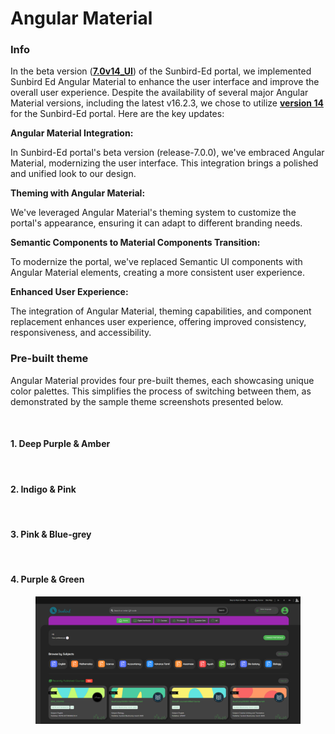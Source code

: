 # Angular Material

### Info

In the beta version ([**7.0v14\_UI**](https://github.com/Sunbird-Ed/SunbirdEd-portal/tree/7.0v14\_UI)) of the Sunbird-Ed portal, we implemented Sunbird Ed Angular Material to enhance the user interface and improve the overall user experience. Despite the availability of several major Angular Material versions, including the latest v16.2.3, we chose to utilize [**version 14**](https://v14.material.angular.io/) for the Sunbird-Ed portal. Here are the key updates:

**Angular Material Integration:**

In Sunbird-Ed portal's beta version (release-7.0.0), we've embraced Angular Material, modernizing the user interface. This integration brings a polished and unified look to our design.

**Theming with Angular Material:**

We've leveraged Angular Material's theming system to customize the portal's appearance, ensuring it can adapt to different branding needs.

**Semantic Components to Material Components Transition:**

To modernize the portal, we've replaced Semantic UI components with Angular Material elements, creating a more consistent user experience.

**Enhanced User Experience:**

The integration of Angular Material, theming capabilities, and component replacement enhances user experience, offering improved consistency, responsiveness, and accessibility.

### Pre-built theme

Angular Material provides four pre-built themes, each showcasing unique color palettes. This simplifies the process of switching between them, as demonstrated by the sample theme screenshots presented below.

<figure><img src="https://files.gitbook.com/v0/b/gitbook-x-prod.appspot.com/o/spaces%2FAEDw4QSTF4bOoUHIOEnN%2Fuploads%2FEb4N9j9NeXDFnvqlXD3d%2Ftheme-switch.webp?alt=media&#x26;token=c848a239-3f1c-44bd-84ab-a140d67c91c9" alt=""><figcaption></figcaption></figure>

#### 1. Deep Purple & Amber <a href="#1.-deep-purple-and-amber" id="1.-deep-purple-and-amber"></a>

<figure><img src="https://files.gitbook.com/v0/b/gitbook-x-prod.appspot.com/o/spaces%2FAEDw4QSTF4bOoUHIOEnN%2Fuploads%2FkWzJvfUGBbtxUqBWlR7E%2FDeep%20Purple%20%26%20Amber.webp?alt=media&#x26;token=7d6a75f5-4182-4934-b370-bc88a34410d1" alt=""><figcaption></figcaption></figure>

#### 2. Indigo & Pink <a href="#2.-indigo-and-pink" id="2.-indigo-and-pink"></a>

<figure><img src="https://files.gitbook.com/v0/b/gitbook-x-prod.appspot.com/o/spaces%2FAEDw4QSTF4bOoUHIOEnN%2Fuploads%2FmEjGOk5z6mIRoGGhYUAO%2FIndigo%20%26%20Pink.webp?alt=media&#x26;token=30f41fda-af63-43be-b19c-c1826e8ec9ac" alt=""><figcaption></figcaption></figure>

#### 3. Pink & Blue-grey <a href="#3.-pink-and-blue-grey" id="3.-pink-and-blue-grey"></a>

<figure><img src="https://files.gitbook.com/v0/b/gitbook-x-prod.appspot.com/o/spaces%2FAEDw4QSTF4bOoUHIOEnN%2Fuploads%2Fa8YecrT3G1Qi2CghD3xF%2FPink%20%26%20Blue-grey.webp?alt=media&#x26;token=e28af712-d0c3-4075-a4bd-9d4b4fa682e6" alt=""><figcaption></figcaption></figure>

#### 4. Purple & Green <a href="#4.-purple-and-green" id="4.-purple-and-green"></a>

<figure><img src="../../../../.gitbook/assets/image (4).png" alt=""><figcaption></figcaption></figure>
